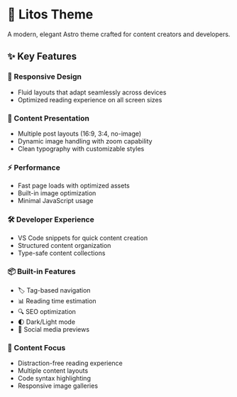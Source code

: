 # 🌟 Litos Theme

A modern, elegant Astro theme crafted for content creators and developers.

## ✨ Key Features

### 📱 Responsive Design

- Fluid layouts that adapt seamlessly across devices
- Optimized reading experience on all screen sizes

### 🎨 Content Presentation

- Multiple post layouts (16:9, 3:4, no-image)
- Dynamic image handling with zoom capability
- Clean typography with customizable styles

### ⚡ Performance

- Fast page loads with optimized assets
- Built-in image optimization
- Minimal JavaScript usage

### 🛠️ Developer Experience

- VS Code snippets for quick content creation
- Structured content organization
- Type-safe content collections

### 📦 Built-in Features

- 🏷️ Tag-based navigation
- 📊 Reading time estimation
- 🔍 SEO optimization
- 🌓 Dark/Light mode
- 📱 Social media previews

### 🎯 Content Focus

- Distraction-free reading experience
- Multiple content layouts
- Code syntax highlighting
- Responsive image galleries
